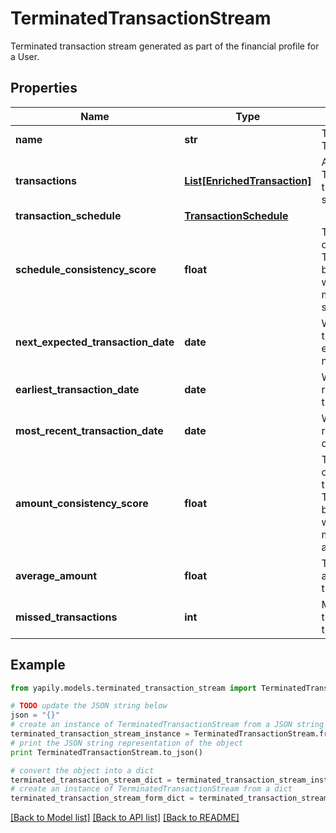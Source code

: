 # TerminatedTransactionStream

Terminated transaction stream generated as part of the financial profile for a User.

## Properties

Name | Type | Description | Notes
------------ | ------------- | ------------- | -------------
**name** | **str** | The name of the TransactionStream | [optional] 
**transactions** | [**List[EnrichedTransaction]**](EnrichedTransaction.md) | A list of Transactions from the transaction stream. | [optional] 
**transaction_schedule** | [**TransactionSchedule**](TransactionSchedule.md) |  | [optional] 
**schedule_consistency_score** | **float** | The consistency of the transaction.  This is a number between 0 and 1 with 1 being the most consistent schedule. | [optional] 
**next_expected_transaction_date** | **date** | When is the transaction expected to occur next. | [optional] 
**earliest_transaction_date** | **date** | When is the first recorded transaction date | [optional] 
**most_recent_transaction_date** | **date** | When is the most recent transaction date | [optional] 
**amount_consistency_score** | **float** | The consistency of the amount of the transaction.  This is a number between 0 and 1 with 1 being the most consistent amount. | [optional] 
**average_amount** | **float** | The average amount of the transaction stream | [optional] 
**missed_transactions** | **int** | Missed transactions of transaction stream | [optional] 

## Example

```python
from yapily.models.terminated_transaction_stream import TerminatedTransactionStream

# TODO update the JSON string below
json = "{}"
# create an instance of TerminatedTransactionStream from a JSON string
terminated_transaction_stream_instance = TerminatedTransactionStream.from_json(json)
# print the JSON string representation of the object
print TerminatedTransactionStream.to_json()

# convert the object into a dict
terminated_transaction_stream_dict = terminated_transaction_stream_instance.to_dict()
# create an instance of TerminatedTransactionStream from a dict
terminated_transaction_stream_form_dict = terminated_transaction_stream.from_dict(terminated_transaction_stream_dict)
```
[[Back to Model list]](../README.md#documentation-for-models) [[Back to API list]](../README.md#documentation-for-api-endpoints) [[Back to README]](../README.md)



